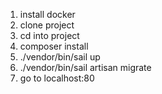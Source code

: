 1. install docker
2. clone project
3. cd into project
4. composer install
5. ./vendor/bin/sail up
6. ./vendor/bin/sail artisan migrate
7. go to localhost:80
